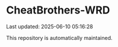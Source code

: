 # CheatBrothers-WRD

Last updated: 2025-06-10 05:16:28

This repository is automatically maintained.
